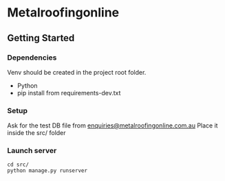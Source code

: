 # Metalroofingonline

## Getting Started
### Dependencies
Venv should be created in the project root folder.
- Python
- pip install from requirements-dev.txt

### Setup
Ask for the test DB file from enquiries@metalroofingonline.com.au
Place it inside the src/ folder

### Launch server
```
cd src/
python manage.py runserver
```
